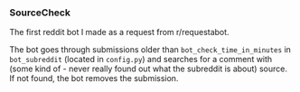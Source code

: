### SourceCheck

The first reddit bot I made as a request from r/requestabot.

The bot goes through submissions older than `bot_check_time_in_minutes` in `bot_subreddit` (located in `config.py`) and searches for a comment with (some kind of - never really found out what the subreddit is about) source. If not found, the bot removes the submission.

